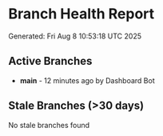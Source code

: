 # Branch Health Report
Generated: Fri Aug  8 10:53:18 UTC 2025

## Active Branches
- **main** - 12 minutes ago by Dashboard Bot

## Stale Branches (>30 days)
No stale branches found
